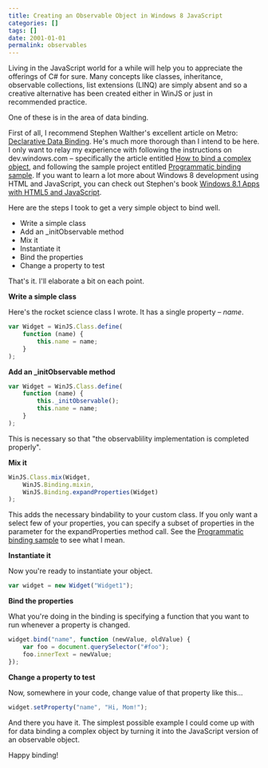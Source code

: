 ```yaml
---
title: Creating an Observable Object in Windows 8 JavaScript
categories: []
tags: []
date: 2001-01-01
permalink: observables
---
```


Living in the JavaScript world for a while will help you to appreciate the offerings of C# for sure. Many concepts like classes, inheritance, observable collections, list extensions (LINQ) are  simply absent and so a creative alternative has been created either in WinJS or just in recommended practice.

One of these is in the area of data binding.

First of all, I recommend Stephen Walther's excellent article on Metro: [Declarative Data Binding](http://bit.ly/IbSFCY). He's much more thorough than I intend to be here. I only want to relay my experience with following the instructions on dev.windows.com &ndash; specifically the article entitled [How to bind a complex object](http://msdn.microsoft.com/en-us/library/windows/apps/hh700355.aspx), and following the sample project entitled [Programmatic binding sample](http://code.msdn.microsoft.com/windowsapps/ProgrammaticBinding-de038b64). If you want to learn a lot more about Windows 8 development using HTML and JavaScript, you can check out Stephen's book [Windows 8.1 Apps with HTML5 and JavaScript](http://www.amazon.com/gp/product/B00HJUBRQK/ref=as_li_qf_sp_asin_il_tl?ie=UTF8&amp;camp=1789&amp;creative=9325&amp;creativeASIN=B00HJUBRQK&amp;linkCode=as2&amp;tag=codefostercom-20).

Here are the steps I took to get a very simple object to bind well.

*   Write a simple class
*   Add an _initObservable method
*   Mix it
*   Instantiate it
*   Bind the properties
*   Change a property to test

That's it. I'll elaborate a bit on each point.

**Write a simple class**

Here's the rocket science class I wrote. It has a single property &ndash; _name_.

``` js
var Widget = WinJS.Class.define(
    function (name) {
        this.name = name;
    }
);
```

**Add an _initObservable method**

``` js
var Widget = WinJS.Class.define(
    function (name) {
        this._initObservable();
        this.name = name;
    }
);
```

This is necessary so that "the observablility implementation is completed properly".

**Mix it**

``` js
WinJS.Class.mix(Widget,
    WinJS.Binding.mixin,
    WinJS.Binding.expandProperties(Widget)
);
```

This adds the necessary bindability to your custom class. If you only want a select few of your properties, you can specify a subset of properties in the parameter for the expandProperties method call. See the [Programmatic binding sample](http://code.msdn.microsoft.com/windowsapps/ProgrammaticBinding-de038b64) to see what I mean.

**Instantiate it**

Now you're ready to instantiate your object.

``` js
var widget = new Widget("Widget1");
```

**Bind the properties**

What you're doing in the binding is specifying a function that you want to run whenever a property is changed.

``` js
widget.bind("name", function (newValue, oldValue) {
    var foo = document.querySelector("#foo");
    foo.innerText = newValue;
});
```

**Change a property to test**

Now, somewhere in your code, change value of that property like this...

``` js
widget.setProperty("name", "Hi, Mom!");
```

And there you have it. The simplest possible example I could come up with for data binding a complex object by turning it into the JavaScript version of an observable object.

Happy binding!